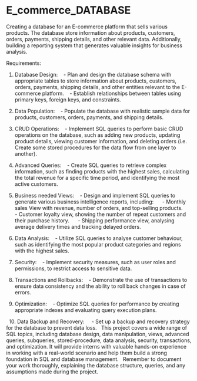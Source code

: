 # E_commerce_DATABASE
Creating a database for an E-commerce platform that sells various products. The database  store information about products, customers, orders, payments, shipping details, and other relevant data. Additionally, building a reporting system that generates valuable insights for business analysis.

Requirements:
 
1. Database Design:
   - Plan and design the database schema with appropriate tables to store
information about products, customers, orders, payments, shipping details,
and other entities relevant to the E-commerce platform.
   - Establish relationships between tables using primary keys, foreign keys, and
constraints.
 
2. Data Population:
   - Populate the database with realistic sample data for products, customers,
orders, payments, and shipping details.
 
3. CRUD Operations:
   - Implement SQL queries to perform basic CRUD operations on the database,
such as adding new products, updating product details, viewing customer
information, and deleting orders (i.e. Create some stored procedures for the
data flow from one layer to another).
 

4. Advanced Queries:
   - Create SQL queries to retrieve complex information, such as finding
products with the highest sales, calculating the total revenue for a specific time
period, and identifying the most active customers.
 
5. Business needed Views:
   - Design and implement SQL queries to generate various business intelligence
reports, including:
     - Monthly sales View with revenue, number of orders, and top-selling
products.
     - Customer loyalty view, showing the number of repeat customers and their
purchase history.
     - Shipping performance view, analysing average delivery times and tracking
delayed orders.
 
6. Data Analysis:
   - Utilize SQL queries to analyse customer behaviour, such as identifying the
most popular product categories and regions with the highest sales.
 
7. Security:
   - Implement security measures, such as user roles and permissions, to restrict
access to sensitive data.
 
8. Transactions and Rollbacks:
   - Demonstrate the use of transactions to ensure data consistency and the
ability to roll back changes in case of errors.
 
9. Optimization:
   - Optimize SQL queries for performance by creating appropriate indexes and
evaluating query execution plans.

 
10. Data Backup and Recovery:
    - Set up a backup and recovery strategy for the database to prevent data
loss.
 
This project covers a wide range of SQL topics, including database design, data
manipulation, views, advanced queries, subqueries, stored-procedure, data
analysis, security, transactions, and optimization. It will provide interns with
valuable hands-on experience in working with a real-world scenario and help
them build a strong foundation in SQL and database management.
 
Remember to document your work thoroughly, explaining the database
structure, queries, and any assumptions made during the project.
